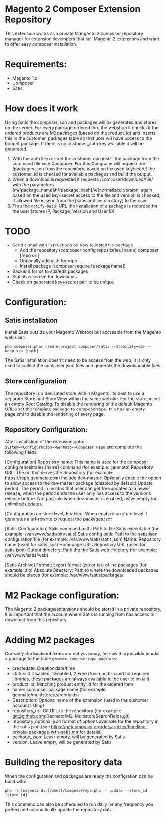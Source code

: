 Magento 2 Composer Extension Repository
=====

This extension works as a private Mangento 2 composer repository manager for extension developers that sell Magento 2 extensions and want to offer easy composer installation.

Requirements:
=====
- Magento 1.x
- Composer
- Satis

How does it work
=====

Using Satis the composer.json and packages will be generated and stores on the server. For every package ordered thru the webshop it checks if the ordered products are M2 packages (based on the product_id) and inserts this in the customer_packages table so that user will have access to the bought package. If there is no customer_auth key available it will be generated.

1. With the auth key+secret the customer can install the package from the command file with Composer. For this Composer will request the /packages.json from the repository, based on the used key/secret the customer_id is checked for available packages and build the output.
2. When a download is requested it requests /composer/download/file/ with the parameters (m/[package_name]/h/[package_hash]/v/[normalized_version, again based on the used key+secret access to the file and version is checked, if allowed file is send from the [satis archive directory] to the user
3. Thru the `notify-batch` URL the installation of a package is recorded for the user (stores IP, Package, Version and User ID)

TODO
=====

- Send e-mail with instructions on how to install the package
  - Add the repository (composer config repositories.[name] composer [repo url]
  - Optionally add auth for repo
  - Install package (composer require [package name])
- Backend forms to add/edit packages
- Statistics screen for downloads
- Check on generated key+secret pair to be unique

Configuration:
=====

Satis installation
-----

Install Satis outside your Magento Webroot but accesable from the Magento web user:

`php composer.phar create-project composer/satis --stability=dev --keep-vcs [path]`

The Satis installation doesn't need to be access from the web, it is only used to collect the composer json files and generate the downloadable files

Store configuration
-----

The repository is a dedicated store within Magento. Its best to use a separate Store and Store View within the same website. For the store select an empty Root Catalog. To disable the rendering of the default Magento URL's set the template package to composerrepo, this has an empty page.xml to disable the rendering of every page. 

Repository Configuration:
-----

After installation of the extension goto: `System=>Configuration=>Genmato=>Composer Repo` and complete the following fields:

[Configuration]
Repository name: This name is used for the composer config repositories.[name] command (for example: genmato)
Repository URL: The url that serves the Repository (for example: https://repo.genmato.com)
Include dev-master: Optionally enable the option to allow access to the dev-master package (disabled by default)
Update period: The period in months that user can get free updates to a newer release, when the period ends the user only has access to the versions release before. Not possible when dev-master is enabled, leave empty for unlimited updates.

[Configuration on store level]
Enabled: When enabled on store level it generates a url-rewrite to request the packages.json

[Satis Configuration]
Satis command path: Path to the Satis executable (for example: /var/www/satis/bin/satis)
Satis config path: Path to the satis.json configuration file (for example: /var/www/satis/satis.json)
Name: Repository name (used for satis.json)
Homepage URL: Repository URL (used for satis.json)
Output directory: Path the the Satis web directory (for example: /var/www/satis/web)

[Satis Archive]
Format: Export format (zip or tar) of the packages (for example: zip)
Absolute Directory: Path to where the downloaded packages should be places (for example: /var/www/satis/packages/

M2 Package configuration:
=====

The Magento 2 package/extensions should be stored in a private repository, it is important that the account where Satis is running from has access to download from this repository.

Adding M2 packages
=====

Currently the backend forms are not yet ready, for now it is possible to add a package to the table `genmato_composerrepo_packages`:
- createdate: Creation date/time
- status: 0:Disabled, 1:Enabled, 2:Free (free can be used for required libraries, these packages are always available to the user to install)
- product_id: Matching product entity_id for the ordered item
- name: composer package name (for example: genmato/multistoresearchfields)
- Description: Optional name of the extension (used in the customer account listing)
- repository_url: Git URL to the repository (for example: git@github.com:Genmato/M2_MultistoreSearchFields.git)
- repository_options: json format of options available for the repository in the satis.json (see https://getcomposer.org/doc/articles/handling-private-packages-with-satis.md for details)
- package_json: Leave empty, will be generated by Satis
- version: Leave empty, will be generated by Satis

Building the repository data
=====

When the configuration and packages are ready the configration can be build with:

`php -f [magento-dir]/shell/composerrepo.php -- update --store_id [store_id]`

This command can also be scheduled to run daily (or any frequency you prefer) and automatically update the repository data



